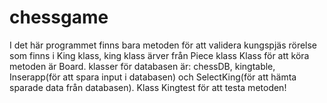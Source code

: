 # chessgame
I det här programmet finns bara metoden för att validera kungspjäs rörelse som finns i King klass, king klass ärver från Piece klass
Klass för att köra metoden är Board.
klasser för databasen är: chessDB, kingtable, Inserapp(för att spara input i databasen) och SelectKing(för att hämta sparade data från databasen).
Klass Kingtest för att testa metoden!
